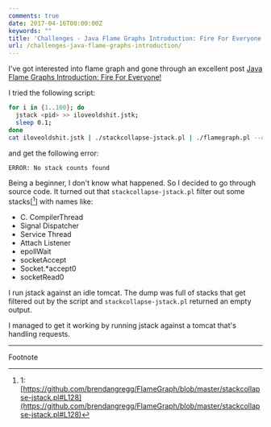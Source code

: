```yaml
---
comments: true
date: 2017-04-16T00:00:00Z
keywords: ""
title: 'Challenges - Java Flame Graphs Introduction: Fire For Everyone!'
url: /challenges-java-flame-graphs-introduction/
---
```


I've got interested into flame graph and gone through an excellent post [Java Flame Graphs Introduction: Fire For Everyone!](http://psy-lob-saw.blogspot.com/2017/02/flamegraphs-intro-fire-for-everyone.html)

I tried the following script:
```bash
for i in {1..100}; do
  jstack <pid> >> iloveoldshit.jstk;
  sleep 0.1;
done
cat iloveoldshit.jstk | ./stackcollapse-jstack.pl | ./flamegraph.pl --color=green > jstack-flames.svg
```
and get the following error:
```bash
ERROR: No stack counts found
```

Being a beginner, I don't know what happened. So I decided to go through source code. It turned out that `stackcollapse-jstack.pl` filter out some stacks[[^1]] with names like:

- C. CompilerThread
- Signal Dispatcher
- Service Thread
- Attach Listener
- epollWait
- socketAccept
- Socket.*accept0
- socketRead0

I run jstack against an idle tomcat. The dump was full of stacks that get filtered out by the script and `stackcollapse-jstack.pl` returned an empty output.

I managed to get it working by running jstack against a tomcat that's handling requests.

---
Footnote

[^1]: 1:[https://github.com/brendangregg/FlameGraph/blob/master/stackcollapse-jstack.pl#L128](https://github.com/brendangregg/FlameGraph/blob/master/stackcollapse-jstack.pl#L128)
